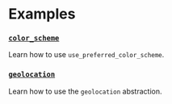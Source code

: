 # Examples

### [`color_scheme`](./color_scheme/)
Learn how to use `use_preferred_color_scheme`.

### [`geolocation`](./geolocation/)
Learn how to use the `geolocation` abstraction.